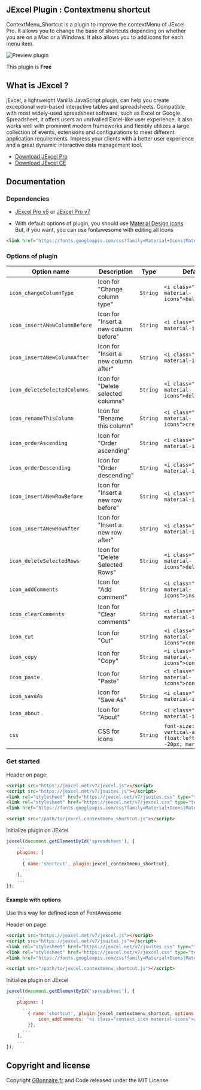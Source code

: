 ## JExcel Plugin : Contextmenu shortcut

ContextMenu_Shortcut is a plugin to improve the contextMenu of JExcel Pro. It allows you to change the base of shortcuts depending on whether you are on a Mac or a Windows. It also allows you to add icons for each menu item.

![Preview plugin](https://github.com/Guillaume-Bo/jexcel-plugins-and-editors/blob/master/plugins/contextmenu_shortcut/preview.png)

This plugin is **Free**

## What is JExcel ?

jExcel, a lightweight Vanilla JavaScript plugin, can help you create exceptional web-based interactive tables and spreadsheets. Compatible with most widely-used spreadsheet software, such as Excel or Google Spreadsheet, it offers users an unrivalled Excel-like user experience. It also works well with prominent modern frameworks and flexibly utilizes a large collection of events, extensions and configurations to meet different application requirements. Impress your clients with a better user experience and a great dynamic interactive data management tool.

- [Download JExcel Pro](https://www.jexcel.net) 
- [Download JExcel CE](https://bossanova.uk/jexcel/)

## Documentation

### Dependencies

- [JExcel Pro v5](https://www.jexcel.net/v5) or [JExcel Pro v7](https://www.jexcel.net/v7)

- With default options of plugin, you should use [Material Design icons](https://material.io/resources/icons/). But, if you want, you can use fontawesome with editing all icons

```HTML
<link href="https://fonts.googleapis.com/css?family=Material+Icons|Material+Icons+Outlined|Material+Icons+Two+Tone|Material+Icons+Round|Material+Icons+Sharp" rel="stylesheet">
 ```   

### Options of plugin

<table>
	<thead>
		<tr>
			<th>Option name</th>
			<th>Description</th>
			<th>Type</th>
			<th>Default Value</th>
		</tr>
	</thead>
	<tbody>
		<tr>
			<td><code>icon_changeColumnType</code></td>
			<td>Icon for "Change column type"</td>
			<td><code>String</code></td>
			<td><code>&lt;i class="context_icon material-icons"&gt;ballot&lt;/i&gt;</code></td>
		</tr>
		<tr>
			<td><code>icon_insertANewColumnBefore</code></td>
			<td>Icon for "Insert a new column before"</td>
			<td><code>String</code></td>
			<td><code>&lt;i class="context_icon material-icons"&gt;add&lt;/i&gt;</code></td>
		</tr>
		<tr>
			<td><code>icon_insertANewColumnAfter</code></td>
			<td>Icon for "Insert a new column after"</td>
			<td><code>String</code></td>
			<td><code>&lt;i class="context_icon material-icons"&gt;add&lt;/i&gt;</code></td>
		</tr>
		<tr>
			<td><code>icon_deleteSelectedColumns</code></td>
			<td>Icon for "Delete selected columns"</td>
			<td><code>String</code></td>
			<td><code>&lt;i class="context_icon material-icons"&gt;delete&lt;/i&gt;</code></td>
		</tr>
		<tr>
			<td><code>icon_renameThisColumn</code></td>
			<td>Icon for "Rename this column"</td>
			<td><code>String</code></td>
			<td><code>&lt;i class="context_icon material-icons"&gt;create&lt;/i&gt;</code></td>
		</tr>
		<tr>
			<td><code>icon_orderAscending</code></td>
			<td>Icon for "Order ascending"</td>
			<td><code>String</code></td>
			<td><code>&lt;i class="context_icon material-icons"&gt;sort&lt;/i&gt;</code></td>
		</tr>
		<tr>
			<td><code>icon_orderDescending</code></td>
			<td>Icon for "Order descending"</td>
			<td><code>String</code></td>
			<td><code>&lt;i class="context_icon material-icons"&gt;sort&lt;/i&gt;</code></td>
		</tr>
		<tr>
			<td><code>icon_insertANewRowBefore</code></td>
			<td>Icon for "Insert a new row before"</td>
			<td><code>String</code></td>
			<td><code>&lt;i class="context_icon material-icons"&gt;add&lt;/i&gt;</code></td>
		</tr>
		<tr>
			<td><code>icon_insertANewRowAfter</code></td>
			<td>Icon for "Insert a new row after"</td>
			<td><code>String</code></td>
			<td><code>&lt;i class="context_icon material-icons"&gt;add&lt;/i&gt;</code></td>
		</tr>
		<tr>
			<td><code>icon_deleteSelectedRows</code></td>
			<td>Icon for "Delete Selected Rows"</td>
			<td><code>String</code></td>
			<td><code>&lt;i class="context_icon material-icons"&gt;delete&lt;/i&gt;</code></td>
		</tr>
		<tr>
			<td><code>icon_addComments</code></td>
			<td>Icon for "Add comment"</td>
			<td><code>String</code></td>
			<td><code>&lt;i class="context_icon material-icons"&gt;insert_comment&lt;/i&gt;</code></td>
		</tr>
		<tr>
			<td><code>icon_clearComments</code></td>
			<td>Icon for "Clear comments"</td>
			<td><code>String</code></td>
			<td><code>&lt;i class="context_icon material-icons"&gt;clear&lt;/i&gt;</code></td>
		</tr>
		<tr>
			<td><code>icon_cut</code></td>
			<td>Icon for "Cut"</td>
			<td><code>String</code></td>
			<td><code>&lt;i class="context_icon material-icons"&gt;content_cut&lt;/i&gt;</code></td>
		</tr>
		<tr>
			<td><code>icon_copy</code></td>
			<td>Icon for "Copy"</td>
			<td><code>String</code></td>
			<td><code>&lt;i class="context_icon material-icons"&gt;content_copy&lt;/i&gt;</code></td>
		</tr>
		<tr>
			<td><code>icon_paste</code></td>
			<td>Icon for "Paste"</td>
			<td><code>String</code></td>
			<td><code>&lt;i class="context_icon material-icons"&gt;content_paste&lt;/i&gt;</code></td>
		</tr>
		<tr>
			<td><code>icon_saveAs</code></td>
			<td>Icon for "Save As"</td>
			<td><code>String</code></td>
			<td><code>&lt;i class="context_icon material-icons"&gt;save&lt;/i&gt;</code></td>
		</tr>
		<tr>
			<td><code>icon_about</code></td>
			<td>Icon for "About"</td>
			<td><code>String</code></td>
			<td><code>&lt;i class="context_icon material-icons"&gt;info&lt;/i&gt;</code></td>
		</tr>
		<tr>
			<td><code>css</code></td>
			<td>CSS for icons</td>
			<td><code>String</code></td>
			<td><code>font-size:small; vertical-align:text-top; float:left; margin-left: -20px; margin-right: 2px;</code></td>
		</tr>
	</tbody>
</table>

### Get started

Header on page
```HTML
<script src="https://jexcel.net/v7/jexcel.js"></script>
<script src="https://jexcel.net/v7/jsuites.js"></script>
<link rel="stylesheet" href="https://jexcel.net/v7/jsuites.css" type="text/css" />
<link rel="stylesheet" href="https://jexcel.net/v7/jexcel.css" type="text/css" />
<link href="https://fonts.googleapis.com/css?family=Material+Icons|Material+Icons+Outlined|Material+Icons+Two+Tone|Material+Icons+Round|Material+Icons+Sharp" rel="stylesheet">

<script src="/path/to/jexcel.contextmenu_shortcut.js"></script>
```

Initialize plugin on JExcel
```JavaScript
jexcel(document.getElementById('spreadsheet'), {
	...
	plugins: [
      ...
      { name:'shortcut', plugin:jexcel_contextmenu_shortcut},
      ...  
    ],
    ...
});
```

#### Example with options

Use this way for defined icon of FontAwesome

Header on page
```HTML
<script src="https://jexcel.net/v7/jexcel.js"></script>
<script src="https://jexcel.net/v7/jsuites.js"></script>
<link rel="stylesheet" href="https://jexcel.net/v7/jsuites.css" type="text/css" />
<link rel="stylesheet" href="https://jexcel.net/v7/jexcel.css" type="text/css" />
<link href="https://fonts.googleapis.com/css?family=Material+Icons|Material+Icons+Outlined|Material+Icons+Two+Tone|Material+Icons+Round|Material+Icons+Sharp" rel="stylesheet">

<script src="/path/to/jexcel.contextmenu_shortcut.js"></script>
```

Initialize plugin on JExcel
```JavaScript
jexcel(document.getElementById('spreadsheet'), {
	...
	plugins: [
      ...
        { name:'shortcut', plugin:jexcel_contextmenu_shortcut, options:{
        	icon_addComments: '<i class="context_icon material-icons">add</i>',
        }},
      ...  
    ],
    ...
});
```

## Copyright and license

Copyright [GBonnaire.fr](https://www.gbonnaire.fr) and Code released under the MIT License